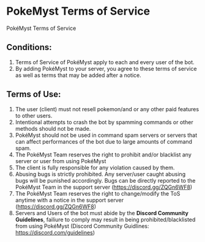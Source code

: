 # PokeMyst Terms of Service

PokéMyst Terms of Service

## Conditions:
1. Terms of Service of PokéMyst apply to each and every user of the bot.
2. By adding PokéMyst to your server, you agree to these terms of service as well as terms that may be added after a notice.

## Terms of Use:
1. The user (client) must not resell pokemon/and or any other paid features to other users.
2. Intentional attempts to crash the bot by spamming commands or other methods should not be made.
3. PokéMyst should not be used in command spam servers or servers that can affect performances of the bot due to large amounts of command spam.
4. The PokéMyst Team reserves the right to prohibit and/or blacklist any server or user from using PokéMyst
5. The client is fully responsible for any violation caused by them.
6. Abusing bugs is strictly prohibited. Any server/user caught abusing bugs will be punished accordingly. Bugs can be directly reported to the PokéMyst Team in the support server (https://discord.gg/ZQGn6WF8)
6. The PokéMyst Team reserves the right to change/modify the ToS anytime with a notice in the support server (https://discord.gg/ZQGn6WF8)
7. Servers and Users of the bot must abide by the **Discord Community Guidelines**, failiure to comply may result in being prohibited/blacklisted from using PokéMyst (Discord Community Guidlines: https://discord.com/guidelines)
